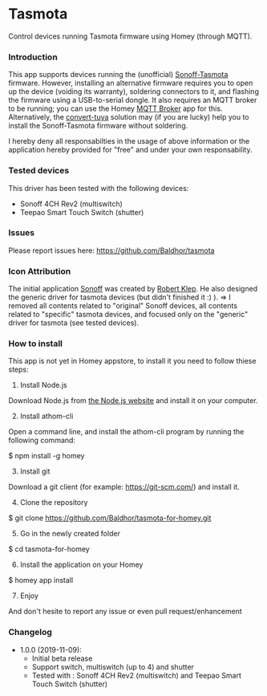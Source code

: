 # Tasmota

Control devices running Tasmota firmware using Homey (through MQTT).

### Introduction

This app supports devices running the (unofficial) [Sonoff-Tasmota](https://github.com/arendst/Sonoff-Tasmota/) firmware. However, installing an alternative firmware requires you to open up the device (voiding its warranty), soldering connectors to it, and flashing the firmware using a USB-to-serial dongle. It also requires an MQTT broker to be running; you can use the Homey [MQTT Broker](https://apps.athom.com/app/nl.scanno.mqttbroker) app for this.
Alternatively, the [convert-tuya](https://github.com/ct-Open-Source/tuya-convert) solution may (if you are lucky) help you to install the Sonoff-Tasmota firmware without soldering.

I hereby deny all responsabilties in the usage of above information or the application hereby provided for "free" and under your own responsability.

### Tested devices

This driver has been tested with the following devices:

* Sonoff 4CH Rev2 (multiswitch)
* Teepao Smart Touch Switch (shutter)

### Issues

Please report issues here: https://github.com/Baldhor/tasmota

### Icon Attribution

The initial application [Sonoff](https://github.com/robertklep/name.klep.sonoff) was created by [Robert Klep](https://github.com/robertklep).
He also designed the generic driver for tasmota devices (but didn't finished it :) ).
=> I removed all contents related to "original" Sonoff devices, all contents related to "specific" tasmota devices, and focused only on the "generic" driver for tasmota (see tested devices).

### How to install
This app is not yet in Homey appstore, to install it you need to follow thiese steps:

1. Install Node.js

Download Node.js from [the Node.js website](https://nodejs.org/en/) and install it on your computer.

2. Install athom-cli

Open a command line, and install the athom-cli program by running the following command:

$ npm install -g homey

3. Install git

Download a git client (for example: https://git-scm.com/) and install it.

4. Clone the repository

$ git clone https://github.com/Baldhor/tasmota-for-homey.git

5. Go in the newly created folder

$ cd tasmota-for-homey

6. Install the application on your Homey

$ homey app install

7. Enjoy

And don't hesite to report any issue or even pull request/enhancement

### Changelog

* 1.0.0 (2019-11-09):
  * Initial beta release
  * Support switch, multiswitch (up to 4) and shutter
  * Tested with : Sonoff 4CH Rev2 (multiswitch) and Teepao Smart Touch Switch (shutter)
